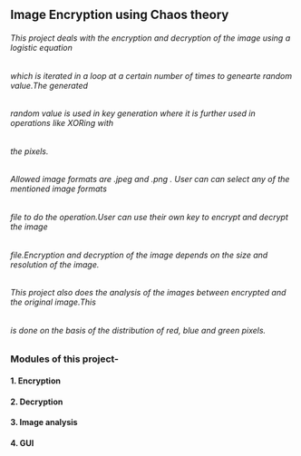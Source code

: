 ##  Image Encryption using Chaos theory

######  This project deals with the encryption and decryption of the image using a logistic equation 

######  which is iterated in a loop at a certain number of times to genearte random value.The generated 

######  random value is used in key generation where it is further used in operations like XORing with 

######  the pixels.

###### Allowed image formats are .jpeg and .png . User can can select any of the mentioned image formats 

###### file to do the operation.User can use their own key to encrypt and decrypt the image 

###### file.Encryption and decryption of the image depends on the size and resolution of the image.

###### This project also does the analysis of the images between encrypted and the original image.This 

###### is done on the basis of the distribution of red, blue and green pixels.

### Modules of this project-

####  1. Encryption
####  2. Decryption
####  3. Image analysis
####  4. GUI

